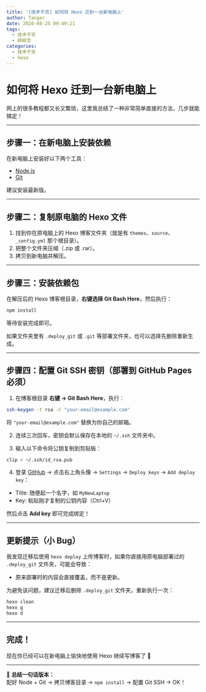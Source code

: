 ```yaml
---
title: '[技术干货] 如何将 Hexo 迁到一台新电脑上'
author: Tanger
date: 2020-08-25 09:49:21
tags:
  - 技术干货
  - 碎碎念
categories:
  - 技术干货
  - hexo
---
```


# 如何将 Hexo 迁到一台新电脑上

网上的很多教程都又长又繁琐，这里我总结了一种非常简单直接的方法，几步就能搞定！

---

## 步骤一：在新电脑上安装依赖

在新电脑上安装好以下两个工具：

- [Node.js](https://nodejs.org/)
- [Git](https://git-scm.com/)

建议安装最新版。

---

## 步骤二：复制原电脑的 Hexo 文件

1. 找到你在原电脑上的 Hexo 博客文件夹（就是有 `themes`、`source`、`_config.yml` 那个根目录）。
2. 把整个文件夹压缩（.zip 或 .rar）。
3. 拷贝到新电脑并解压。

---

## 步骤三：安装依赖包

在解压后的 Hexo 博客根目录，**右键选择 Git Bash Here**，然后执行：

```bash
npm install
```

等待安装完成即可。

如果文件夹里有 `.deploy_git` 或 `.git` 等部署文件夹，也可以选择先删除重新生成。

---

## 步骤四：配置 Git SSH 密钥（部署到 GitHub Pages 必须）

1. 在博客根目录 **右键 → Git Bash Here**，执行：

```bash
ssh-keygen -t rsa -C "your-email@example.com"
```

将 `"your-email@example.com"` 替换为你自己的邮箱。

2. 连续三次回车，密钥会默认保存在本地的 `~/.ssh` 文件夹中。

3. 输入以下命令将公钥复制到剪贴板：

```bash
clip < ~/.ssh/id_rsa.pub
```

4. 登录 [GitHub](https://github.com) → 点击右上角头像 → `Settings` → `Deploy keys` → `Add deploy key`：

- Title: 随便起一个名字，如 `MyNewLaptop`
- Key: 粘贴刚才复制的公钥内容（Ctrl+V）

然后点击 **Add key** 即可完成绑定！

---

## 更新提示（小 Bug）

我发现迁移后使用 `hexo deploy` 上传博客时，如果你直接用原电脑部署过的 `.deploy_git` 文件夹，可能会导致：

- 原来部署时的内容会直接覆盖，而不是更新。

为避免该问题，建议迁移后删除 `.deploy_git` 文件夹，重新执行一次：

```bash
hexo clean
hexo g
hexo d
```

---

## 完成！

现在你已经可以在新电脑上愉快地使用 Hexo 继续写博客了 🎉

---

📌 **总结一句话版本：**  
配好 Node + Git → 拷贝博客目录 → `npm install` → 配置 Git SSH → OK！
